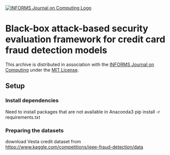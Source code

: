 [![INFORMS Journal on Computing Logo](https://INFORMSJoC.github.io/logos/INFORMS_Journal_on_Computing_Header.jpg)](https://pubsonline.informs.org/journal/ijoc)

# Black-box attack-based security evaluation framework for credit card fraud detection models
This archive is distributed in association with the [INFORMS Journal on
Computing](https://pubsonline.informs.org/journal/ijoc) under the [MIT License](LICENSE).

## Setup
### Install dependencies
Need to install packages that are not available in Anaconda3 
pip install -r requirements.txt

### Preparing the datasets
download Vesta credit dataset from https://www.kaggle.com/competitions/ieee-fraud-detection/data
